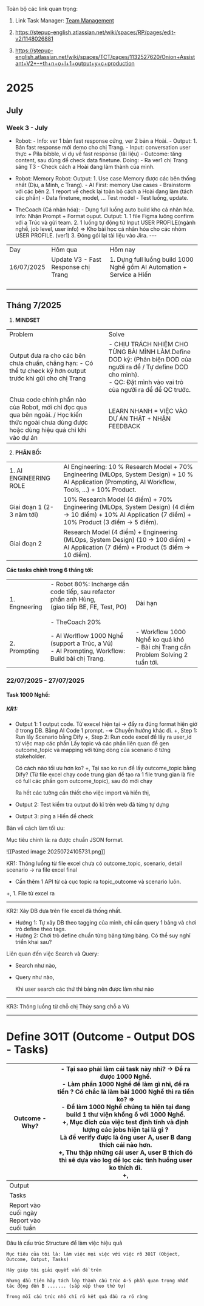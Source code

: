 Toàn bộ các link quan trọng:

1. Link Task Manager: [Team Management](https://stepupenglish.sg.larksuite.com/docx/IMd1dyI6qojomlx7Ddol3S05gNb?table=tblc8CmGjl7QKPi6&view=vewuCREkVn&302from=wiki)
    
2. https://stepup-english.atlassian.net/wiki/spaces/RP/pages/edit-v2/1148026881
    
3. https://stepup-english.atlassian.net/wiki/spaces/TCT/pages/1132527620/Onion+Assistant+V2+-+th+n+o+l+1+output+y+c+production
    

# 2025

## July

### Week 3 - July

  

- Robot: - Info: ver 1 bản fast response cứng, ver 2 bản a Hoài. - Output: 1. Bản fast response mới demo cho chị Trang. - Input: conversation user thực + Pila bibble, ví dụ về fast response (tài liệu) - Outcome: tăng content, sau dùng để check data finetune. Doing: - Ra ver1 chị Trang sáng T3 - Check cách a Hoài đang làm thành của mình.
    
- Robot: Memory Robot: Output: 1. Use case Memory được các bên thống nhất (Dịu, a Minh, c Trang). - AI First: memory Use cases - Brainstorm với các bên 2. 1 report về check lại toàn bộ cách a Hoài đang làm (tách các phần) - Data finetune, model, ... Test model - Test luồng, update.
    
- TheCoach (Cá nhân hóa): - Dựng full luồng auto build kho cá nhân hóa. Info: Nhận Prompt + Format ouput. Output: 1. 1 file Figma luông confirm với a Trúc và gửi team. 2. 1 luồng tự động từ Input USER PROFILE(ngành nghề, job level, user info) => Kho bài học cá nhân hóa cho các nhóm USER PROFILE. (ver1) 3. Đóng gói lại tài liệu vào Jira. ---
    

  

|            |                                     |                                                                       |
| ---------- | ----------------------------------- | --------------------------------------------------------------------- |
| Day        | Hôm qua                             | Hôm nay                                                               |
| 16/07/2025 | Update V3 - Fast Response chị Trang | 1. Dựng full luồng build 1000 Nghề gồm AI Automation + Service a Hiến |
|            |                                     |                                                                       |
|            |                                     |                                                                       |
|            |                                     |                                                                       |
|            |                                     |                                                                       |

## Tháng 7/2025

1. **MINDSET**
    

|   |   |   |
|---|---|---|
|Problem||Solve|
|Output đưa ra cho các bên chưa chuẩn, chẳng hạn: - Có thể tự check kỹ hơn output trước khi gửi cho chị Trang||- CHỊU TRÁCH NHIỆM CHO TỪNG BÀI MÌNH LÀM.Define DOD kỹ: (Phản biện DOD của người ra đề / Tự define DOD cho mình).  <br>- QC: Đặt mình vào vai trò của người ra đề để QC trước.|
|Chưa code chính phần nào của Robot, mới chỉ đọc qua qua bên ngoài. / Học kiến thức ngoài chưa dùng được hoặc dùng hiệu quả chỉ khi vào dự án||LEARN NHANH = VIỆC VÀO DỰ ÁN THẬT + NHẬN FEEDBACK|

2. **PHÂN BỔ:**
    

|                           |                                                                                                                                                          |
| ------------------------- | -------------------------------------------------------------------------------------------------------------------------------------------------------- |
| 1. AI ENGINEERING ROLE    | AI Engineering: 10 % Research Model + 70% Engineering (MLOps, System Design) + 10 % AI Application (Prompting, AI Workflow, Tools, ...) + 10% Product.   |
| Giai đoạn 1 (2-3 năm tới) | 10% Research Model (4 điểm) + 70% Engineering (MLOps, System Design) (4 điểm -> 10 điểm) + 10% AI Application (7 điểm) + 10% Product (3 điểm -> 5 điểm). |
| Giai đoạn 2               | Research Model (4 điểm) + Engineering (MLOps, System Design) (10 -> 100 điểm) + AI Application (7 điểm) + Product (5 điểm -> 10 điểm).                   |

  

**Các tasks chính trong 6 tháng tới:**

  

|   |   |   |
|---|---|---|
|1. Engneering|- Robot 80%: Incharge dần code tiếp, sau refactor phần anh Hùng,  <br>(giao tiếp BE, FE, Test, PO)  <br>  <br>- TheCoach 20%|Dài hạn|
|2. Prompting|- AI Worlflow 1000 Nghề (support a Trúc, a Vũ)  <br>- AI Prompting, Workflow: Build bài chị Trang.|- Workflow 1000 Nghề ko quá khó  <br>- Bài chị Trang cần Problem Solving 2 tuần tới.|

  
### 22/07/2025 - 27/07/2025 

#### Task 1000 Nghề: 
##### KR1: 
- Output 1: 1 output code. Từ execel hiện tại -> đẩy ra đúng format hiện giờ ở trong DB. Bằng AI Code 1 prompt. 
  -=> Chuyển hướng khác đi. 
  +, Step 1: Run lấy Scenario bằng Dify 
  +, Step 2: Run code excel để lấy ra user_id từ việc map các phần 
  Lấy topic và các phần liên quan để gen outcome_topic 
  và mapping với từng dòng của scenario ở từng stakeholder. 
  
  Có cách nào tối ưu hơn ko? 
  +, Tại sao ko run để lấy outcome_topic bằng Dify? 
  (Từ file excel chạy code trung gian để tạo ra 1 file trung gian là file có full các phần gom outcome_topic), sau đó mới chạy 
  


  
  Ra hết các tường cần thiết cho việc import và hiển thị, 
- Output 2: Test kiểm tra output đó kĩ trên web đã từng tự dựng 
- Output 3: ping a Hiến để check


Bàn về cách làm tối ưu: 

Mục tiêu chính là: ra được chuẩn JSON format. 


![[Pasted image 20250724105731.png]]


KR1: Thông luồng từ file excel chưa có outcome_topic, scenario, detail scenario -> ra file excel final
- Cần thêm 1 API từ cả cục topic ra topic_outcome và scenario luôn. 

+, 1. File từ excel ra 



---

KR2: Xây DB dựa trên file excel đã thống nhất. 
- Hướng 1: Tự xây DB theo tagging của mình, chỉ cần query 1 bảng và chơi trò define theo tags. 
- Hướng 2: Chơi trò define chuẩn từng bảng từng bảng. Có thể suy nghĩ triển khai sau? 

Liên quan đến việc Search và Query: 
- Search như nào, 
- Query như nào, 
  
  Khi user search các thứ thì bảng nên được làm như nào

---
KR3: Thông luồng từ chỗ chị Thủy sang chỗ a Vũ  

---


# Define 3O1T (Outcome - Output DOS - Tasks)

| Outcome - Why?                                | - Tại sao phải làm cái task này nhỉ? -> Để ra được 1000 Nghề. <br>- Làm phần 1000 Nghề để làm gì nhỉ, để ra tiền ? Có chắc là làm bài 1000 Nghề thì ra tiền ko?  => <br>- Để làm 1000 Nghề chúng ta hiện tại đang build 1 thư viện khổng ồ với 1000 Nghề.<br>+, Mục đích của việc test định tính và định lượng các jobs hiện tại là gì ? <br>Là để verify được là ông user A, user B đang thích cái nào hơn.<br>+, Thu thập những cái user A, user B thích đó thì sẽ dựa vào log để lọc các tình huống user ko thích đi. <br>+, |
| --------------------------------------------- | ------------------------------------------------------------------------------------------------------------------------------------------------------------------------------------------------------------------------------------------------------------------------------------------------------------------------------------------------------------------------------------------------------------------------------------------------------------------------------------------------------------------------------- |
| Output                                        |                                                                                                                                                                                                                                                                                                                                                                                                                                                                                                                                 |
| Tasks                                         |                                                                                                                                                                                                                                                                                                                                                                                                                                                                                                                                 |
| Report vào cuối ngày <br>Report vào cuối tuần |                                                                                                                                                                                                                                                                                                                                                                                                                                                                                                                                 |

Đâu là cấu trúc Structure để làm việc hiệu quả

```
Mục tiêu của tôi là: làm việc mọi việc với việc rõ 3O1T (Object, Outcome, Output, Tasks)

Hãy giúp tôi giải quyết vấn đề trên

Nhưng đầu tiên hãy tách lớp thành cấu trúc 4-5 phần quan trọng nhất tác động đến B ....... (sắp xếp theo thứ tự)

Trong mỗi cấu trúc nhỏ chỉ rõ kết quả đầu ra rõ ràng
```